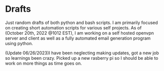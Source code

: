 # Drafts
Just random drafts of both python and bash scripts.
I am primarily focused on creating short automation scripts for various self projects.
As of (October 20th, 2022 @1012 EST), I am working on a self hosted openvpn server and client as well as a fully automated email generation program using python.

(Update 06/26/2023)I have been neglecting making updates, got a new job so learnings been crazy. Picked up a new rasberry pi so I should be able to work on more things as time goes on.
